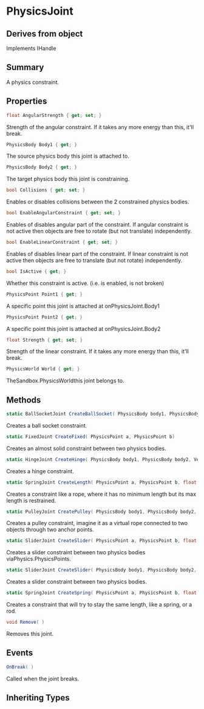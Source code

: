 # PhysicsJoint

## Derives from object
Implements IHandle

## Summary

A physics constraint.
## Properties

```c#
float AngularStrength { get; set; } 
```
Strength of the angular constraint. If it takes any more energy than this, it'll break.
```c#
PhysicsBody Body1 { get; } 
```
The source physics body this joint is attached to.
```c#
PhysicsBody Body2 { get; } 
```
The target physics body this joint is constraining.
```c#
bool Collisions { get; set; } 
```
Enables or disables collisions between the 2 constrained physics bodies.
```c#
bool EnableAngularConstraint { get; set; } 
```
Enables of disables angular part of the constraint. If angular constraint is not active then objects are free to rotate (but not translate) independently.
```c#
bool EnableLinearConstraint { get; set; } 
```
Enables of disables linear part of the constraint. If linear constraint is not active then objects are free to translate (but not rotate) independently.
```c#
bool IsActive { get; } 
```
Whether this constraint is active. (i.e. is enabled, is not broken)
```c#
PhysicsPoint Point1 { get; } 
```
A specific point this joint is attached at onPhysicsJoint.Body1
```c#
PhysicsPoint Point2 { get; } 
```
A specific point this joint is attached at onPhysicsJoint.Body2
```c#
float Strength { get; set; } 
```
Strength of the linear constraint. If it takes any more energy than this, it'll break.
```c#
PhysicsWorld World { get; } 
```
TheSandbox.PhysicsWorldthis joint belongs to.
## Methods

```c#
static BallSocketJoint CreateBallSocket( PhysicsBody body1, PhysicsBody body2, Vector3 origin) 
```
Creates a ball socket constraint.
```c#
static FixedJoint CreateFixed( PhysicsPoint a, PhysicsPoint b) 
```
Creates an almost solid constraint between two physics bodies.
```c#
static HingeJoint CreateHinge( PhysicsBody body1, PhysicsBody body2, Vector3 center, Vector3 axis) 
```
Creates a hinge constraint.
```c#
static SpringJoint CreateLength( PhysicsPoint a, PhysicsPoint b, float maxLength) 
```
Creates a constraint like a rope, where it has no minimum length but its max length is restrained.
```c#
static PulleyJoint CreatePulley( PhysicsBody body1, PhysicsBody body2, Vector3 anchor1, Vector3 ground1, Vector3 anchor2, Vector3 ground2) 
```
Creates a pulley constraint, imagine it as a virtual rope connected to two objects through two anchor points.
```c#
static SliderJoint CreateSlider( PhysicsPoint a, PhysicsPoint b, float minLength, float maxLength) 
```
Creates a slider constraint between two physics bodies viaPhysics.PhysicsPoints.
```c#
static SliderJoint CreateSlider( PhysicsBody body1, PhysicsBody body2, Vector3 axis, float minLength, float maxLength) 
```
Creates a slider constraint between two physics bodies.
```c#
static SpringJoint CreateSpring( PhysicsPoint a, PhysicsPoint b, float minLength, float maxLength) 
```
Creates a constraint that will try to stay the same length, like a spring, or a rod.
```c#
void Remove( ) 
```
Removes this joint.
## Events

```c#
OnBreak( ) 
```
Called when the joint breaks.
## Inheriting Types

